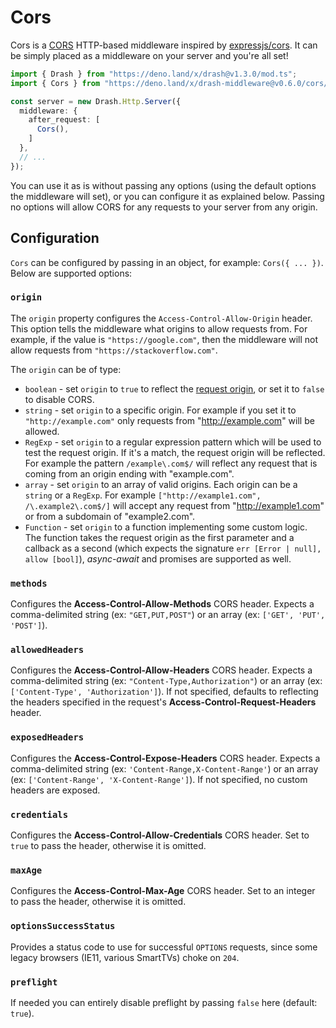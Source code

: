 # Cors

Cors is a [CORS](https://developer.mozilla.org/en-US/docs/Web/HTTP/CORS) HTTP-based middleware inspired by [expressjs/cors](https://expressjs.com/en/resources/middleware/cors.html). It can be simply placed as a middleware on your server and you're all set!

```ts
import { Drash } from "https://deno.land/x/drash@v1.3.0/mod.ts";
import { Cors } from "https://deno.land/x/drash-middleware@v0.6.0/cors/mod.ts";

const server = new Drash.Http.Server({
  middleware: {
    after_request: [
      Cors(),
    ]
  },
  // ...
});
```

You can use it as is without passing any options (using the default options the middleware will set), or you can configure it as explained below. Passing no options will allow CORS for any requests to your server from any origin.

## Configuration

`Cors` can be configured by passing in an object, for example: `Cors({ ... })`. Below are supported options:

### `origin`

The `origin` property configures the `Access-Control-Allow-Origin` header. This option tells the middleware what origins to allow requests from. For example, if the value is `"https://google.com"`, then the middleware will not allow requests from `"https://stackoverflow.com"`.

The `origin` can be of type:
  - `boolean` - set `origin` to `true` to reflect the [request origin](http://tools.ietf.org/html/draft-abarth-origin-09), or set it to `false` to disable CORS.
  - `string` - set `origin` to a specific origin. For example if you set it to `"http://example.com"` only requests from "http://example.com" will be allowed.
  - `RegExp` - set `origin` to a regular expression pattern which will be used to test the request origin. If it's a match, the request origin will be reflected. For example the pattern `/example\.com$/` will reflect any request that is coming from an origin ending with "example.com".
  - `array` - set `origin` to an array of valid origins. Each origin can be a `string` or a `RegExp`. For example `["http://example1.com", /\.example2\.com$/]` will accept any request from "http://example1.com" or from a subdomain of "example2.com".
  - `Function` - set `origin` to a function implementing some custom logic. The function takes the request origin as the first parameter and a callback as a second (which expects the signature `err [Error | null], allow [bool]`), *async-await* and promises are supported as well.

### `methods`

Configures the **Access-Control-Allow-Methods** CORS header. Expects a comma-delimited string (ex: `"GET,PUT,POST"`) or an array (ex: `['GET', 'PUT', 'POST']`).

### `allowedHeaders`

Configures the **Access-Control-Allow-Headers** CORS header. Expects a comma-delimited string (ex: `"Content-Type,Authorization"`) or an array (ex: `['Content-Type', 'Authorization']`). If not specified, defaults to reflecting the headers specified in the request's **Access-Control-Request-Headers** header.

### `exposedHeaders`

Configures the **Access-Control-Expose-Headers** CORS header. Expects a comma-delimited string (ex: `'Content-Range,X-Content-Range'`) or an array (ex: `['Content-Range', 'X-Content-Range']`). If not specified, no custom headers are exposed.

### `credentials`

Configures the **Access-Control-Allow-Credentials** CORS header. Set to `true` to pass the header, otherwise it is omitted.

### `maxAge`

Configures the **Access-Control-Max-Age** CORS header. Set to an integer to pass the header, otherwise it is omitted.

### `optionsSuccessStatus`

Provides a status code to use for successful `OPTIONS` requests, since some legacy browsers (IE11, various SmartTVs) choke on `204`.

### `preflight`

If needed you can entirely disable preflight by passing `false` here (default: `true`).